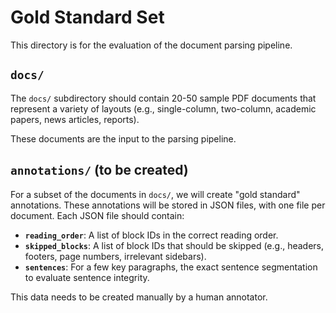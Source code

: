 # Gold Standard Set

This directory is for the evaluation of the document parsing pipeline.

## `docs/`

The `docs/` subdirectory should contain 20-50 sample PDF documents that represent a variety of layouts (e.g., single-column, two-column, academic papers, news articles, reports).

These documents are the input to the parsing pipeline.

## `annotations/` (to be created)

For a subset of the documents in `docs/`, we will create "gold standard" annotations. These annotations will be stored in JSON files, with one file per document. Each JSON file should contain:

-   **`reading_order`**: A list of block IDs in the correct reading order.
-   **`skipped_blocks`**: A list of block IDs that should be skipped (e.g., headers, footers, page numbers, irrelevant sidebars).
-   **`sentences`**: For a few key paragraphs, the exact sentence segmentation to evaluate sentence integrity.

This data needs to be created manually by a human annotator.
